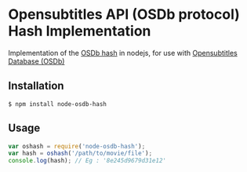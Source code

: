 # Opensubtitles API (OSDb protocol) Hash Implementation
Implementation of the [OSDb hash](http://trac.opensubtitles.org/projects/opensubtitles/wiki/HashSourceCodes) in nodejs, for use with [Opensubtitles Database (OSDb)](http://trac.opensubtitles.org/projects/opensubtitles/wiki/OSDb)

## Installation
`$ npm install node-osdb-hash`

## Usage
```javascript
var oshash = require('node-osdb-hash');
var hash = oshash('/path/to/movie/file');
console.log(hash); // Eg : '8e245d9679d31e12'
```
